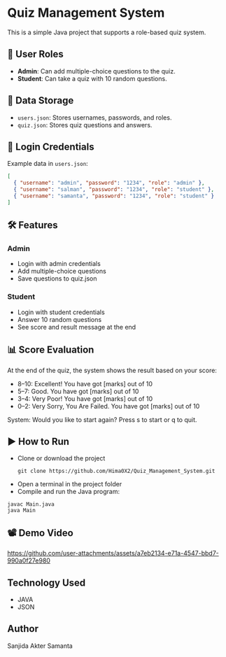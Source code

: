 #  Quiz Management System

This is a simple Java project that supports a role-based quiz system.

## 👥 User Roles

- **Admin**: Can add multiple-choice questions to the quiz.
- **Student**: Can take a quiz with 10 random questions.

## 📁 Data Storage

- `users.json`: Stores usernames, passwords, and roles.
- `quiz.json`: Stores quiz questions and answers.

## 🔐 Login Credentials

Example data in `users.json`:

```json
[
  { "username": "admin", "password": "1234", "role": "admin" },
  { "username": "salman", "password": "1234", "role": "student" },
  { "username": "samanta", "password": "1234", "role": "student" }
]
```
## 🛠️ Features
### Admin
- Login with admin credentials
- Add multiple-choice questions
- Save questions to quiz.json

### Student
- Login with student credentials
- Answer 10 random questions
- See score and result message at the end

## 📊 Score Evaluation
At the end of the quiz, the system shows the result based on your score:

- 8–10: Excellent! You have got [marks] out of 10
- 5–7: Good. You have got [marks] out of 10
- 3–4: Very Poor! You have got [marks] out of 10
- 0–2: Very Sorry, You Are Failed. You have got [marks] out of 10

System: Would you like to start again? Press s to start or q to quit.

## ▶️ How to Run
- Clone or download the project
  ```
  git clone https://github.com/Hima0X2/Quiz_Management_System.git
  ```
- Open a terminal in the project folder
- Compile and run the Java program:
```
javac Main.java
java Main
```
## 📽 Demo Video

https://github.com/user-attachments/assets/a7eb2134-e71a-4547-bbd7-990a0f27e980


## Technology Used 
- JAVA
- JSON

## Author
Sanjida Akter Samanta
